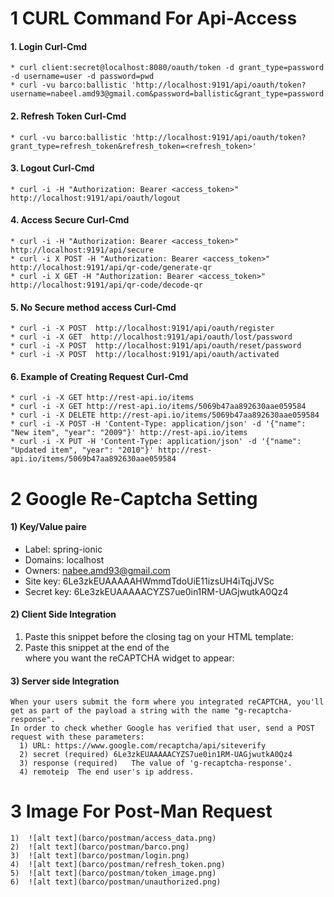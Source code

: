 # 1 CURL Command For Api-Access
#### 1. Login Curl-Cmd
	* curl client:secret@localhost:8080/oauth/token -d grant_type=password -d username=user -d password=pwd
	* curl -vu barco:ballistic 'http://localhost:9191/api/oauth/token?username=nabeel.amd93@gmail.com&password=ballistic&grant_type=password'
#### 2. Refresh Token Curl-Cmd
	* curl -vu barco:ballistic 'http://localhost:9191/api/oauth/token?grant_type=refresh_token&refresh_token=<refresh_token>'
#### 3. Logout Curl-Cmd
    * curl -i -H "Authorization: Bearer <access_token>" http://localhost:9191/api/oauth/logout
#### 4. Access Secure Curl-Cmd
	* curl -i -H "Authorization: Bearer <access_token>" http://localhost:9191/api/secure
	* curl -i X POST -H "Authorization: Bearer <access_token>" http://localhost:9191/api/qr-code/generate-qr
	* curl -i X GET -H "Authorization: Bearer <access_token>" http://localhost:9191/api/qr-code/decode-qr
#### 5. No Secure method access Curl-Cmd
	* curl -i -X POST  http://localhost:9191/api/oauth/register
	* curl -i -X GET  http://localhost:9191/api/oauth/lost/password
	* curl -i -X POST  http://localhost:9191/api/oauth/reset/password
	* curl -i -X POST  http://localhost:9191/api/oauth/activated
#### 6. Example of Creating Request Curl-Cmd
	* curl -i -X GET http://rest-api.io/items
	* curl -i -X GET http://rest-api.io/items/5069b47aa892630aae059584
	* curl -i -X DELETE http://rest-api.io/items/5069b47aa892630aae059584
	* curl -i -X POST -H 'Content-Type: application/json' -d '{"name": "New item", "year": "2009"}' http://rest-api.io/items
	* curl -i -X PUT -H 'Content-Type: application/json' -d '{"name": "Updated item", "year": "2010"}' http://rest-api.io/items/5069b47aa892630aae059584

# 2 Google Re-Captcha Setting
#### 1) Key/Value paire
  * Label: spring-ionic
  * Domains: localhost
  * Owners: nabee.amd93@gmail.com
  * Site key: 6Le3zkEUAAAAAHWmmdTdoUiE11izsUH4iTqjJVSc
  * Secret key: 6Le3zkEUAAAAACYZS7ue0in1RM-UAGjwutkA0Qz4
#### 2) Client Side Integration
   1) Paste this snippet before the closing </head> tag on your HTML template: <script src='https://www.google.com/recaptcha/api.js'></script>
   2) Paste this snippet at the end of the <form> where you want the reCAPTCHA widget to appear: <div class="g-recaptcha" data-sitekey="6Le3zkEUAAAAAHWmmdTdoUiE11izsUH4iTqjJVSc"></div>
#### 3) Server side Integration
```
When your users submit the form where you integrated reCAPTCHA, you'll get as part of the payload a string with the name "g-recaptcha-response".
In order to check whether Google has verified that user, send a POST request with these parameters:
  1) URL: https://www.google.com/recaptcha/api/siteverify
  2) secret (required) 6Le3zkEUAAAAACYZS7ue0in1RM-UAGjwutkA0Qz4
  3) response (required)   The value of 'g-recaptcha-response'.
  4) remoteip  The end user's ip address.
```
# 3 Image For Post-Man Request
    1)  ![alt text](barco/postman/access_data.png)
    2)  ![alt text](barco/postman/barco.png)
    3)  ![alt text](barco/postman/login.png)
    4)  ![alt text](barco/postman/refresh_token.png)
    5)  ![alt text](barco/postman/token_image.png)
    6)  ![alt text](barco/postman/unauthorized.png)

